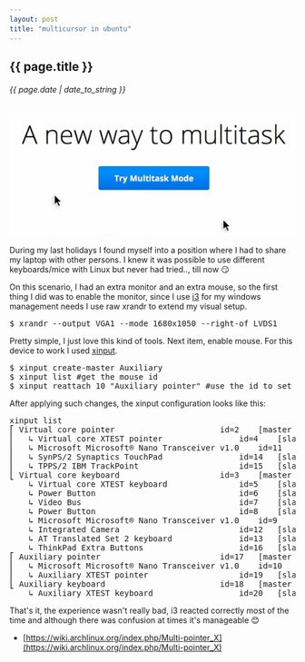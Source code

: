 ```yaml
---
layout: post
title: "multicursor in ubuntu"
---
```


## {{ page.title }}

###### {{ page.date | date_to_string }}

**[![](/assets/img/88.png)](/assets/img/88.png)**

During my last holidays I found myself into a position where I had to share my laptop with other persons. I knew it was possible to use different keyboards/mice with Linux but never had tried.., till now &#128527;

On this scenario, I had an extra monitor and an extra mouse, so the first thing I did was to enable the monitor, since I use [i3](http://i3wm.org/) for my windows management needs I use raw xrandr to extend my visual setup.

<pre>
$ xrandr --output VGA1 --mode 1680x1050 --right-of LVDS1
</pre>

Pretty simple, I just love this kind of tools. Next item, enable mouse. For this device to work I used [xinput](http://cgit.freedesktop.org/xorg/app/xinput/).

<pre>
$ xinput create-master Auxiliary
$ xinput list #get the mouse id
$ xinput reattach 10 "Auxiliary pointer" #use the id to set it as auxiliar pointer
</pre>

After applying such changes, the xinput configuration looks like this: 

<pre>
xinput list
⎡ Virtual core pointer                    	id=2	[master pointer  (3)]
⎜   ↳ Virtual core XTEST pointer              	id=4	[slave  pointer  (2)]
⎜   ↳ Microsoft Microsoft® Nano Transceiver v1.0	id=11	[slave  pointer  (2)]
⎜   ↳ SynPS/2 Synaptics TouchPad              	id=14	[slave  pointer  (2)]
⎜   ↳ TPPS/2 IBM TrackPoint                   	id=15	[slave  pointer  (2)]
⎣ Virtual core keyboard                   	id=3	[master keyboard (2)]
    ↳ Virtual core XTEST keyboard             	id=5	[slave  keyboard (3)]
    ↳ Power Button                            	id=6	[slave  keyboard (3)]
    ↳ Video Bus                               	id=7	[slave  keyboard (3)]
    ↳ Power Button                            	id=8	[slave  keyboard (3)]
    ↳ Microsoft Microsoft® Nano Transceiver v1.0	id=9	[slave  keyboard (3)]
    ↳ Integrated Camera                       	id=12	[slave  keyboard (3)]
    ↳ AT Translated Set 2 keyboard            	id=13	[slave  keyboard (3)]
    ↳ ThinkPad Extra Buttons                  	id=16	[slave  keyboard (3)]
⎡ Auxiliary pointer                       	id=17	[master pointer  (18)]
⎜   ↳ Microsoft Microsoft® Nano Transceiver v1.0	id=10	[slave  pointer  (17)]
⎜   ↳ Auxiliary XTEST pointer                 	id=19	[slave  pointer  (17)]
⎣ Auxiliary keyboard                      	id=18	[master keyboard (17)]
    ↳ Auxiliary XTEST keyboard                	id=20	[slave  keyboard (18)]
</pre>

That's it, the experience wasn't really bad, i3 reacted correctly most of the time and although there was confusion at times it's manageable &#128522;

- [https://wiki.archlinux.org/index.php/Multi-pointer_X](https://wiki.archlinux.org/index.php/Multi-pointer_X)
